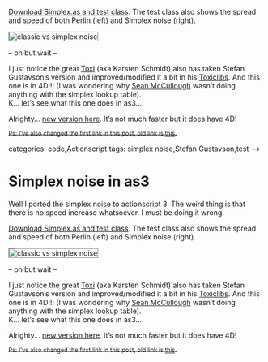 <!--
  id: 473
  description: A port from Java Simplex noise to actionscript 3.
  date: 2010-05-13T22:49:36
  modified: 2016-12-14T19:57:50
  slug: simplex-noise-in-as3
  type: post
  excerpt: <p>Well I ported the simplex noise to actionscript 3. The weird thing is that there is no speed increase whatsoever. I must be doing it wrong.</p> 
  content: <p>Well I ported the simplex noise to actionscript 3. The weird thing is that there is no speed increase whatsoever. I must be doing it wrong.</p> <p><!--more--></p> <p><a href="/wordpress/wp-content/uploads/simplexAs4D.rar">Download Simplex.as and test class</a>. The test class also shows the spread and speed of both Perlin (left) and Simplex noise (right).</p> <p><img src="/wordpress/wp-content/uploads/classicVsSimplex.jpg" alt="classic vs simplex noise" style="border:1px solid grey;"/></p> <p>&#8211; oh but wait &#8211;</p> <p>I just notice the great <a href="http://toxi.co.uk/">Toxi</a> (aka Karsten Schmidt) also has taken Stefan Gustavson&#8217;s version and improved/modified it a bit in his <a href="http://code.google.com/p/toxiclibs/source/browse/trunk/toxiclibs/src.core/toxi/math/noise/SimplexNoise.java">Toxiclibs</a>. And this one is in 4D!!! (I was wondering why <a href="http://gist.github.com/304522">Sean McCullough</a> wasn&#8217;t doing anything with the simplex lookup table).<br />K&#8230; let&#8217;s see what this one does in as3&#8230;</p> <p>Alrighty&#8230; <a href="/wordpress/wp-content/uploads/simplexAs4D.rar">new version here</a>. It&#8217;s not much faster but it does have 4D!</p> <p><del><small>Ps: I&#8217;ve also changed the first link in this post, old link is <a href="/wordpress/wp-content/uploads/simplexAs4D.rar">this</a>.</small></del></p> 
  categories: code,Actionscript
  tags: simplex noise,Stefan Gustavson,test
-->

# Simplex noise in as3

<p>Well I ported the simplex noise to actionscript 3. The weird thing is that there is no speed increase whatsoever. I must be doing it wrong.</p>
<p><!--more--></p>
<p><a href="/wordpress/wp-content/uploads/simplexAs4D.rar">Download Simplex.as and test class</a>. The test class also shows the spread and speed of both Perlin (left) and Simplex noise (right).</p>
<p><img src="/wordpress/wp-content/uploads/classicVsSimplex.jpg" alt="classic vs simplex noise" style="border:1px solid grey;"/></p>
<p>&#8211; oh but wait &#8211;</p>
<p>I just notice the great <a href="http://toxi.co.uk/">Toxi</a> (aka Karsten Schmidt) also has taken Stefan Gustavson&#8217;s version and improved/modified it a bit in his <a href="http://code.google.com/p/toxiclibs/source/browse/trunk/toxiclibs/src.core/toxi/math/noise/SimplexNoise.java">Toxiclibs</a>. And this one is in 4D!!! (I was wondering why <a href="http://gist.github.com/304522">Sean McCullough</a> wasn&#8217;t doing anything with the simplex lookup table).<br />K&#8230; let&#8217;s see what this one does in as3&#8230;</p>
<p>Alrighty&#8230; <a href="/wordpress/wp-content/uploads/simplexAs4D.rar">new version here</a>. It&#8217;s not much faster but it does have 4D!</p>
<p><del><small>Ps: I&#8217;ve also changed the first link in this post, old link is <a href="/wordpress/wp-content/uploads/simplexAs4D.rar">this</a>.</small></del></p>

